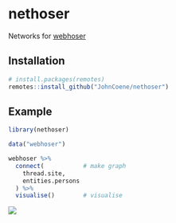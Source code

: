 # nethoser

Networks for [webhoser](https://webhoser.john-coene.com/)

## Installation

``` r
# install.packages(remotes)
remotes::install_github("JohnCoene/nethoser")
```

## Example

``` r
library(nethoser)

data("webhoser")

webhoser %>%
  connect(           # make graph
    thread.site, 
    entities.persons
  ) %>% 
  visualise()        # visualise
```

![](nethoser.png)
